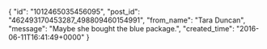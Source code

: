  {
   "id": "1012465035456095",
   "post_id": "462493170453287_498809460154991",
   "from_name": "Tara Duncan",
   "message": "Maybe she bought the blue package.",
   "created_time": "2016-06-11T16:41:49+0000"
 }
